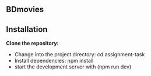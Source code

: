 ## BDmovies

## Installation

**Clone the repository:** <br/>
<ul>
  <li>
Change into the project directory: cd assignment-task</li>
<li>
Install dependencies: npm install</li>

  <li>start the development server with (npm run dev)</li>
</ul>


